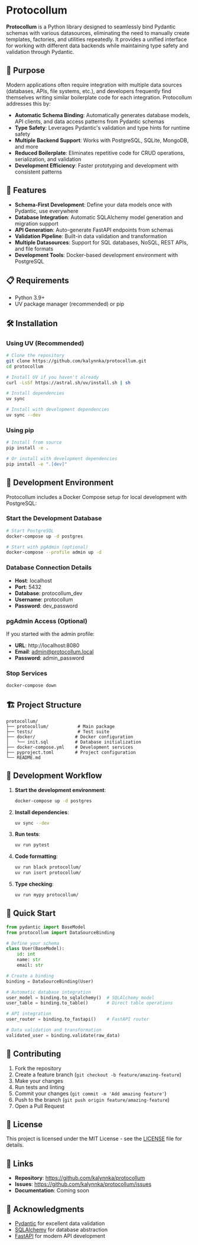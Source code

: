 # Protocollum

**Protocollum** is a Python library designed to seamlessly bind Pydantic schemas with various datasources, eliminating the need to manually create templates, factories, and utilities repeatedly. It provides a unified interface for working with different data backends while maintaining type safety and validation through Pydantic.

## 🎯 Purpose

Modern applications often require integration with multiple data sources (databases, APIs, file systems, etc.), and developers frequently find themselves writing similar boilerplate code for each integration. Protocollum addresses this by:

- **Automatic Schema Binding**: Automatically generates database models, API clients, and data access patterns from Pydantic schemas
- **Type Safety**: Leverages Pydantic's validation and type hints for runtime safety
- **Multiple Backend Support**: Works with PostgreSQL, SQLite, MongoDB, and more
- **Reduced Boilerplate**: Eliminates repetitive code for CRUD operations, serialization, and validation
- **Development Efficiency**: Faster prototyping and development with consistent patterns

## 🚀 Features

- **Schema-First Development**: Define your data models once with Pydantic, use everywhere
- **Database Integration**: Automatic SQLAlchemy model generation and migration support
- **API Generation**: Auto-generate FastAPI endpoints from schemas
- **Validation Pipeline**: Built-in data validation and transformation
- **Multiple Datasources**: Support for SQL databases, NoSQL, REST APIs, and file formats
- **Development Tools**: Docker-based development environment with PostgreSQL

## 📋 Requirements

- Python 3.9+
- UV package manager (recommended) or pip

## 🛠️ Installation

### Using UV (Recommended)

```bash
# Clone the repository
git clone https://github.com/kalynnka/protocollum.git
cd protocollum

# Install UV if you haven't already
curl -LsSf https://astral.sh/uv/install.sh | sh

# Install dependencies
uv sync

# Install with development dependencies
uv sync --dev
```

### Using pip

```bash
# Install from source
pip install -e .

# Or install with development dependencies
pip install -e ".[dev]"
```

## 🐳 Development Environment

Protocollum includes a Docker Compose setup for local development with PostgreSQL:

### Start the Development Database

```bash
# Start PostgreSQL
docker-compose up -d postgres

# Start with pgAdmin (optional)
docker-compose --profile admin up -d
```

### Database Connection Details

- **Host**: localhost
- **Port**: 5432
- **Database**: protocollum_dev
- **Username**: protocollum
- **Password**: dev_password

### pgAdmin Access (Optional)

If you started with the admin profile:
- **URL**: http://localhost:8080
- **Email**: admin@protocollum.local
- **Password**: admin_password

### Stop Services

```bash
docker-compose down
```

## 🏗️ Project Structure

```
protocollum/
├── protocollum/           # Main package
├── tests/                 # Test suite
├── docker/               # Docker configuration
│   └── init.sql          # Database initialization
├── docker-compose.yml    # Development services
├── pyproject.toml        # Project configuration
└── README.md
```

## 🔧 Development Workflow

1. **Start the development environment**:
   ```bash
   docker-compose up -d postgres
   ```

2. **Install dependencies**:
   ```bash
   uv sync --dev
   ```

3. **Run tests**:
   ```bash
   uv run pytest
   ```

4. **Code formatting**:
   ```bash
   uv run black protocollum/
   uv run isort protocollum/
   ```

5. **Type checking**:
   ```bash
   uv run mypy protocollum/
   ```

## 📖 Quick Start

```python
from pydantic import BaseModel
from protocollum import DataSourceBinding

# Define your schema
class User(BaseModel):
    id: int
    name: str
    email: str

# Create a binding
binding = DataSourceBinding(User)

# Automatic database integration
user_model = binding.to_sqlalchemy()  # SQLAlchemy model
user_table = binding.to_table()       # Direct table operations

# API integration
user_router = binding.to_fastapi()    # FastAPI router

# Data validation and transformation
validated_user = binding.validate(raw_data)
```

## 🤝 Contributing

1. Fork the repository
2. Create a feature branch (`git checkout -b feature/amazing-feature`)
3. Make your changes
4. Run tests and linting
5. Commit your changes (`git commit -m 'Add amazing feature'`)
6. Push to the branch (`git push origin feature/amazing-feature`)
7. Open a Pull Request

## 📜 License

This project is licensed under the MIT License - see the [LICENSE](LICENSE) file for details.

## 🔗 Links

- **Repository**: https://github.com/kalynnka/protocollum
- **Issues**: https://github.com/kalynnka/protocollum/issues
- **Documentation**: Coming soon

## 🙏 Acknowledgments

- [Pydantic](https://pydantic.dev/) for excellent data validation
- [SQLAlchemy](https://sqlalchemy.org/) for database abstraction
- [FastAPI](https://fastapi.tiangolo.com/) for modern API development
